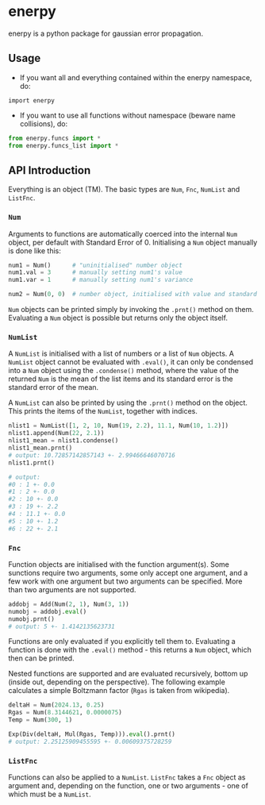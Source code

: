 # enerpy

enerpy is a python package for gaussian error propagation.

## Usage

- If you want all and everything contained within the enerpy namespace, do:

`import enerpy`

- If you want to use all functions without namespace (beware name collisions), do:

```python
from enerpy.funcs import *
from enerpy.funcs_list import *
```

## API Introduction

Everything is an object (TM). The basic types are `Num`, `Fnc`, `NumList` and `ListFnc`.

### `Num`

Arguments to functions are automatically coerced into the internal `Num` object, per default with Standard Error of 0. Initialising a `Num` object manually is done like this:

```python
num1 = Num()      # "uninitialised" number object
num1.val = 3      # manually setting num1's value
num1.var = 1      # manually setting num1's variance

num2 = Num(0, 0)  # number object, initialised with value and standard error of 0
```

`Num` objects can be printed simply by invoking the `.prnt()` method on them.
Evaluating a `Num` object is possible but returns only the object itself.

### `NumList`

A `NumList` is initialised with a list of numbers or a list of `Num` objects. A `NumList` object cannot be evaluated with `.eval()`, it can only be condensed into a `Num` object using the `.condense()` method, where the value of the returned `Num` is the mean of the list items and its standard error is the standard error of the mean.

A `NumList` can also be printed by using the `.prnt()` method on the object. This prints the items of the `NumList`, together with indices.

```python
nlist1 = NumList([1, 2, 10, Num(19, 2.2), 11.1, Num(10, 1.2)])
nlist1.append(Num(22, 2.1))
nlist1_mean = nlist1.condense()
nlist1_mean.prnt()
# output: 10.72857142857143 +- 2.99466646070716
nlist1.prnt()

# output:
#0 : 1 +- 0.0
#1 : 2 +- 0.0
#2 : 10 +- 0.0
#3 : 19 +- 2.2
#4 : 11.1 +- 0.0
#5 : 10 +- 1.2
#6 : 22 +- 2.1
```

### `Fnc`

Function objects are initialised with the function argument(s). Some sunctions require two arguments, some only accept one argument, and a few work with one argument but two arguments can be specified. More than two arguments are not supported.

```python
addobj = Add(Num(2, 1), Num(3, 1))
numobj = addobj.eval()
numobj.prnt()
# output: 5 +- 1.4142135623731
```

Functions are only evaluated if you explicitly tell them to. Evaluating a function is done with the `.eval()` method - this returns a `Num` object, which then can be printed.

Nested functions are supported and are evaluated recursively, bottom up (inside out, depending on the perspective). The following example calculates a simple Boltzmann factor (`Rgas` is taken from wikipedia).

```python
deltaH = Num(2024.13, 0.25)
Rgas = Num(8.3144621, 0.0000075)
Temp = Num(300, 1)

Exp(Div(deltaH, Mul(Rgas, Temp))).eval().prnt()
# output: 2.25125909455595 +- 0.00609375728259
```

### `ListFnc`

Functions can also be applied to a `NumList`. `ListFnc` takes a `Fnc` object as argument and, depending on the function, one or two arguments - one of which must be a `NumList`.
